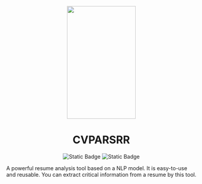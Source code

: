 <p style="text-align:center">
    <img src="E:\PycharmProjects\cvparser\assets\cvparserlogo.png" alt="" style="width:60%; height:300px"></imag></p>

<h1 style="text-align:center"> CVPARSRR </h1>

<p align="center">
    <img alt="Static Badge" src="https://img.shields.io/badge/license-Apache2.0-blue">
    <img alt="Static Badge" src="https://img.shields.io/badge/version-1.0-orange"></p>

   

<p>	A powerful resume analysis tool based on a NLP model. It is easy-to-use and reusable.
You can extract critical information from a resume by this tool.</p>






